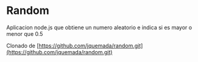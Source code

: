 Random
======

Aplicacion node.js que obtiene un numero aleatorio e indica si es mayor o menor que 0.5

Clonado de  [https://github.com/jquemada/random.git](https://github.com/jquemada/random.git)

